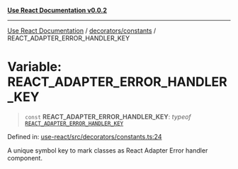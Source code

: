 [**Use React Documentation v0.0.2**](../../../README.md)

***

[Use React Documentation](../../../modules.md) / [decorators/constants](../README.md) / REACT\_ADAPTER\_ERROR\_HANDLER\_KEY

# Variable: REACT\_ADAPTER\_ERROR\_HANDLER\_KEY

> `const` **REACT\_ADAPTER\_ERROR\_HANDLER\_KEY**: *typeof* [`REACT_ADAPTER_ERROR_HANDLER_KEY`](REACT_ADAPTER_ERROR_HANDLER_KEY.md)

Defined in: [use-react/src/decorators/constants.ts:24](https://github.com/stonemjs/use-react/blob/4786d31a3beb1c9f15eb30e2c9c2b12c786b755a/src/decorators/constants.ts#L24)

A unique symbol key to mark classes as React Adapter Error handler component.
